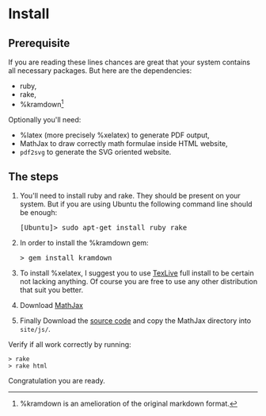 # Install

## Prerequisite

If you are reading these lines 
chances are great that your system contains all necessary packages.
But here are the dependencies:

- ruby,
- rake,
- %kramdown[^1]

Optionally you'll need:

- %latex (more precisely %xelatex) to generate PDF output, 
- MathJax to draw correctly math formulae inside HTML website,
- `pdf2svg` to generate the SVG oriented website.

[^1]: %kramdown is an amelioration of the original markdown format.

## The steps

1. You'll need to install ruby and rake. 
They should be present on your system. 
But if you are using Ubuntu the following command line should be enough:
    <pre>[Ubuntu]> sudo apt-get install ruby rake</pre>

2. In order to install the %kramdown gem:
   <pre>> gem install kramdown</pre>

3. To install %xelatex, I suggest you to use [TexLive](http://www.tug.org/texlive/) full install to be certain not lacking anything. 
Of course you are free to use any other distribution that suit you better.

4. Download [MathJax](http://www.mathjax.org)

5. Finally Download the [source code](http://github.com/yogsototh/krambook) and copy the MathJax directory into `site/js/`. 

Verify if all work correctly by running:

    > rake
    > rake html

Congratulation you are ready.

